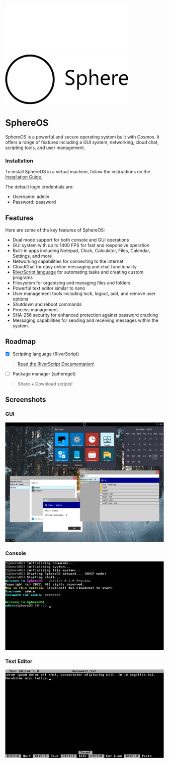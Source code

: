 ![SphereOS logo](/Art/logo_light.png#gh-dark-mode-only)
![SphereOS logo](/Art/logo_dark.png#gh-light-mode-only)

# SphereOS
SphereOS is a powerful and secure operating system built with Cosmos. It offers a range of features including a GUI system, networking, cloud chat, scripting tools, and user management.
### Installation
To install SphereOS in a virtual machine, follow the instructions on the [Installation Guide.](https://github.com/Project-Sphere/SphereOS/wiki/Installation)

The default login credentials are:

- Username: admin
- Password: password
## Features
Here are some of the key features of SphereOS:
- Dual mode support for both console and GUI operations
- GUI system with up to 1400 FPS for fast and responsive operation
- Built-in apps including Notepad, Clock, Calculator, Files, Calendar, Settings, and more
- Networking capabilities for connecting to the internet
- CloudChat for easy online messaging and chat functionality
- [RiverScript language](https://github.com/Project-Sphere/SphereOS/wiki/RiverScript) for automating tasks and creating custom programs
- Filesystem for organizing and managing files and folders
- Powerful text editor similar to nano
- User management tools including lock, logout, add, and remove user options
- Shutdown and reboot commands
- Process management
- SHA-256 security for enhanced protection against password cracking
- Messaging capabilities for sending and receiving messages within the system.
## Roadmap
- [x] Scripting language (RiverScript)
> [Read the RiverScript Documentation!](https://github.com/Project-Sphere/SphereOS/wiki/RiverScript)
- [ ] Package manager (sphereget)
> Share + Download scripts!
## Screenshots
### GUI
![Screenshot 1](/Art/screenshot_6.png)
### Console
![Screenshot 1](/Art/screenshot_1.png)
### Text Editor
![Screenshot 2](/Art/screenshot_2.png)
